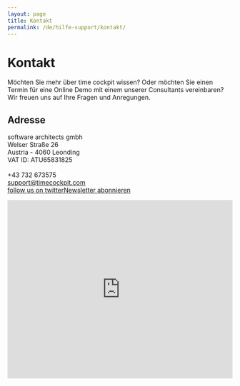 ```yaml
---
layout: page
title: Kontakt
permalink: /de/hilfe-support/kontakt/
---
```


<h1 xmlns="http://www.w3.org/1999/xhtml">Kontakt</h1><p xmlns="http://www.w3.org/1999/xhtml">Möchten Sie mehr über time cockpit wissen? Oder möchten Sie einen Termin für eine Online Demo mit einem unserer Consultants vereinbaren? Wir freuen uns auf Ihre Fragen und Anregungen.</p><f:function name="Composite.AspNet.LoadUserControl" xmlns:f="http://www.composite.net/ns/function/1.0">
  <f:param name="Path" value="~/Frontend/Custom/Web/Forms/Controls/Contact.ascx" xmlns:f="http://www.composite.net/ns/function/1.0" />
</f:function><h2 xmlns="http://www.w3.org/1999/xhtml">Adresse</h2><p xmlns="http://www.w3.org/1999/xhtml">software architects gmbh<br /> Welser Straße 26<br /> Austria - 4060 Leonding<br /> VAT ID: ATU65831825<br /><br /> +43 732 673575<a href="mailto:support@timecockpit.com"><br />
 support@timecockpit.com</a><br /><a href="http://twitter.com/timecockpit" target="_blank">follow us on twitter</a><a href="http://eepurl.com/oIeBT" target="_blank">Newsletter abonnieren</a></p><iframe src="https://www.google.com/maps/embed?pb=!1m14!1m8!1m3!1d2655.6622155619393!2d14.2685138!3d48.270874600000006!3m2!1i1024!2i768!4f13.1!3m3!1m2!1s0x477396549be9de91%3A0xc6cf9a4b5fa51f37!2sWelser+Stra%C3%9Fe+26%2C+4060+Leonding!5e0!3m2!1sde!2sat!4v1406874724324" width="100%" height="400" frameborder="0" style="border:0" xmlns="http://www.w3.org/1999/xhtml"></iframe>